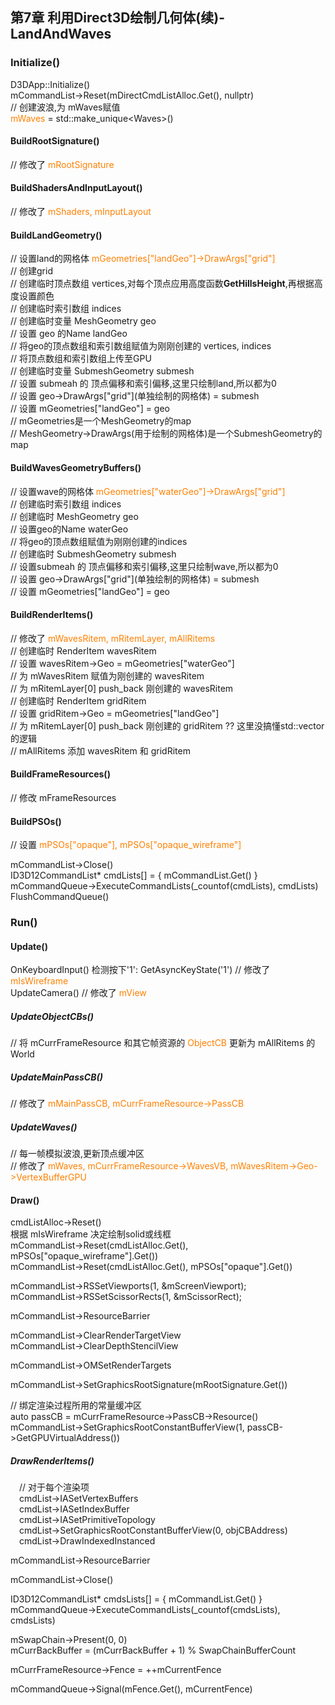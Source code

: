 ## 第7章 利用Direct3D绘制几何体(续)-LandAndWaves
### Initialize()
D3DApp::Initialize()  
mCommandList->Reset(mDirectCmdListAlloc.Get(), nullptr)  
// 创建波浪,为 mWaves赋值  
<font color="#FF8000">mWaves</font> = std\::make_unique\<Waves>()  
#### BuildRootSignature() 
// 修改了 <font color="#FF8000">mRootSignature</font>  
#### BuildShadersAndInputLayout()
// 修改了 <font color="#FF8000">mShaders, mInputLayout</font>  
#### BuildLandGeometry()
// 设置land的网格体 <font color="#FF8000">mGeometries["landGeo"]->DrawArgs["grid"]</font>  
// 创建grid  
// 创建临时顶点数组 vertices,对每个顶点应用高度函数**GetHillsHeight**,再根据高度设置颜色  
// 创建临时索引数组 indices  
// 创建临时变量 MeshGeometry geo  
// 设置 geo 的Name landGeo  
// 将geo的顶点数组和索引数组赋值为刚刚创建的 vertices, indices  
// 将顶点数组和索引数组上传至GPU  
// 创建临时变量 SubmeshGeometry submesh  
// 设置 submeah 的 顶点偏移和索引偏移,这里只绘制land,所以都为0  
// 设置 geo->DrawArgs\["grid"](单独绘制的网格体) = submesh   
// 设置 mGeometries["landGeo"] = geo  
// mGeometries是一个MeshGeometry的map  
// MeshGeometry->DrawArgs(用于绘制的网格体)是一个SubmeshGeometry的map  
#### BuildWavesGeometryBuffers()
// 设置wave的网格体 <font color="#FF8000">mGeometries["waterGeo"]->DrawArgs["grid"]</font>  
// 创建临时索引数组 indices  
// 创建临时 MeshGeometry geo  
// 设置geo的Name waterGeo  
// 将geo的顶点数组赋值为刚刚创建的indices  
// 创建临时 SubmeshGeometry submesh  
// 设置submeah 的 顶点偏移和索引偏移,这里只绘制wave,所以都为0  
// 设置 geo->DrawArgs\["grid"](单独绘制的网格体) = submesh  
// 设置 mGeometries["landGeo"] = geo  
#### BuildRenderItems()
// 修改了 <font color="#FF8000">mWavesRitem, mRitemLayer, mAllRitems</font>  
// 创建临时 RenderItem wavesRitem  
// 设置 wavesRitem->Geo = mGeometries["waterGeo"]  
// 为 mWavesRitem 赋值为刚创建的 wavesRitem  
// 为 mRitemLayer[0] push_back 刚创建的 wavesRitem  
// 创建临时 RenderItem gridRitem  
// 设置 gridRitem->Geo = mGeometries["landGeo"]  
// 为 mRitemLayer[0] push_back 刚创建的 gridRitem ?? 这里没搞懂std::vector的逻辑  
// mAllRitems 添加 wavesRitem 和 gridRitem  
#### BuildFrameResources()
// 修改 mFrameResources  
#### BuildPSOs()
// 设置 <font color="#FF8000">mPSOs["opaque"], mPSOs["opaque_wireframe"]</font>  
  
mCommandList->Close()  
ID3D12CommandList* cmdLists[] = { mCommandList.Get() }  
mCommandQueue->ExecuteCommandLists(_countof(cmdLists), cmdLists)  
FlushCommandQueue()  
### Run()
#### Update()
OnKeyboardInput() 检测按下'1': GetAsyncKeyState('1') // 修改了 <font color="#FF8000">mIsWireframe</font>  
UpdateCamera() // 修改了 <font color="#FF8000">mView</font>  
##### UpdateObjectCBs()  
// 将 mCurrFrameResource 和其它帧资源的 <font color="#FF8000">ObjectCB</font> 更新为 mAllRitems 的 World  
##### UpdateMainPassCB()
// 修改了 <font color="#FF8000">mMainPassCB, mCurrFrameResource->PassCB</font>  
##### UpdateWaves()
// 每一帧模拟波浪,更新顶点缓冲区  
// 修改了 <font color="#FF8000">mWaves, mCurrFrameResource->WavesVB, mWavesRitem->Geo->VertexBufferGPU</font>  
#### Draw()
cmdListAlloc->Reset()  
根据 mIsWireframe 决定绘制solid或线框  
mCommandList->Reset(cmdListAlloc.Get(), mPSOs["opaque_wireframe"].Get())  
mCommandList->Reset(cmdListAlloc.Get(), mPSOs["opaque"].Get())
  
mCommandList->RSSetViewports(1, &mScreenViewport);  
mCommandList->RSSetScissorRects(1, &mScissorRect);  
  
mCommandList->ResourceBarrier  
  
mCommandList->ClearRenderTargetView  
mCommandList->ClearDepthStencilView  
  
mCommandList->OMSetRenderTargets  
  
mCommandList->SetGraphicsRootSignature(mRootSignature.Get())  
  
// 绑定渲染过程所用的常量缓冲区  
auto passCB = mCurrFrameResource->PassCB->Resource()  
mCommandList->SetGraphicsRootConstantBufferView(1, passCB->GetGPUVirtualAddress())  
##### DrawRenderItems()  
&emsp;// 对于每个渲染项  
&emsp;cmdList->IASetVertexBuffers  
&emsp;cmdList->IASetIndexBuffer  
&emsp;cmdList->IASetPrimitiveTopology  
&emsp;cmdList->SetGraphicsRootConstantBufferView(0, objCBAddress)  
&emsp;cmdList->DrawIndexedInstanced  
  
mCommandList->ResourceBarrier  
  
mCommandList->Close()  

ID3D12CommandList* cmdsLists[] = { mCommandList.Get() }  
mCommandQueue->ExecuteCommandLists(_countof(cmdsLists), cmdsLists)  
  
mSwapChain->Present(0, 0)  
mCurrBackBuffer = (mCurrBackBuffer + 1) % SwapChainBufferCount  
  
mCurrFrameResource->Fence = ++mCurrentFence  
  
mCommandQueue->Signal(mFence.Get(), mCurrentFence)  
